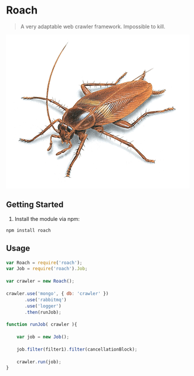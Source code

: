 # Roach

> A very adaptable web crawler framework. Impossible to kill.

![Roach](roach_medium.png)

## Getting Started

1. Install the module via npm:
  
```
npm install roach
```

## Usage

```js
var Roach = require('roach');
var Job = require('roach').Job;

var crawler = new Roach();

crawler.use('mongo', { db: 'crawler' })
       .use('rabbitmq')
       .use('logger')
       .then(runJob);

function runJob( crawler ){

    var job = new Job();

    job.filter(filter1).filter(cancellationBlock);

    crawler.run(job);
}
```
